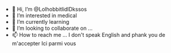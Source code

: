 - 👋 Hi, I’m @LolhobbitlidlDkssos
- 👀 I’m interested in medical 
- 🌱 I’m currently learning
- 💞️ I’m looking to collaborate on ...
- 📫 How to reach me ...
I don't speak English and phank you de m'accepter 
Ici parmi vous

<!---
LolhobbitlidlDkssos/LolhobbitlidlDkssos is a ✨ special ✨ repository because its `README.md` (this file) appears on your GitHub profile.
You can click the Preview link to take a look at your changes.
--->
